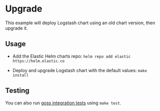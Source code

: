 # Upgrade

This example will deploy Logstash chart using an old chart version,
then upgrade it.


## Usage

* Add the Elastic Helm charts repo: `helm repo add elastic https://helm.elastic.co`

* Deploy and upgrade Logstash chart with the default values: `make install`


## Testing

You can also run [goss integration tests][] using `make test`.


[goss integration tests]: https://github.com/elastic/helm-charts/tree/master/logstash/examples/upgrade/test/goss.yaml
